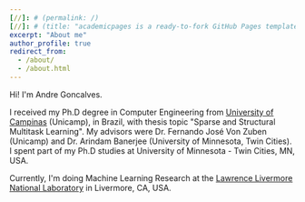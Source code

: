 ```yaml
---
[//]: # (permalink: /)
[//]: # (title: "academicpages is a ready-to-fork GitHub Pages template for academic personal websites")
excerpt: "About me"
author_profile: true
redirect_from: 
  - /about/
  - /about.html
---
```

Hi! I'm Andre Goncalves.

I received my Ph.D degree in Computer Engineering from [University of Campinas](http://www.unicamp.br/unicamp/english) (Unicamp), in Brazil, with thesis topic "Sparse and Structural Multitask Learning". My advisors were Dr. Fernando José Von Zuben (Unicamp) and Dr. Arindam Banerjee (University of Minnesota, Twin Cities). I spent part of my Ph.D studies at University of Minnesota - Twin Cities, MN, USA.

Currently, I'm doing Machine Learning Research at the [Lawrence Livermore National Laboratory](https://www.llnl.gov) in Livermore, CA, USA.

